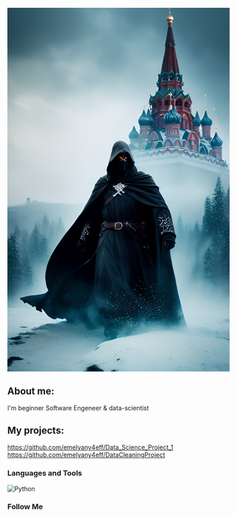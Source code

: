 ![Header](https://github.com/emelyany4eff/emelyany4eff/blob/master/dream_TradingCard.jpg)

## About me:
I'm beginner Software Engeneer & data-scientist

## My projects:
https://github.com/emelyany4eff/Data_Science_Project_1
https://github.com/emelyany4eff/DataCleaningProject

### Languages and Tools
![Python](https://img.shields.io/badge/-Python-ffe13c?style=for-the-badge&logo=python&logoColor=2c6aa2)

### Follow Me
